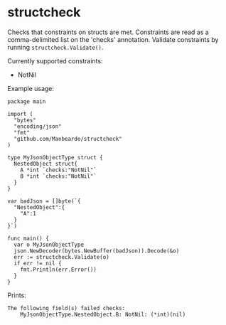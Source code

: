 structcheck
===========

Checks that constraints on structs are met. Constraints are read as a comma-delimited list on the 'checks' annotation. Validate constraints by running `structcheck.Validate()`.

Currently supported constraints:

* NotNil

Example usage:
```golang
package main

import (
  "bytes"
  "encoding/json"
  "fmt"
  "github.com/Manbeardo/structcheck"
)

type MyJsonObjectType struct {
  NestedObject struct{
    A *int `checks:"NotNil"`
    B *int `checks:"NotNil"`
  }
}

var badJson = []byte(`{
  "NestedObject":{
    "A":1
  }
}`)

func main() {
  var o MyJsonObjectType
  json.NewDecoder(bytes.NewBuffer(badJson)).Decode(&o)
  err := structcheck.Validate(o)
  if err != nil {
    fmt.Println(err.Error())
  }
}
```
Prints:
```
The following field(s) failed checks: 
    MyJsonObjectType.NestedObject.B: NotNil: (*int)(nil)
```
